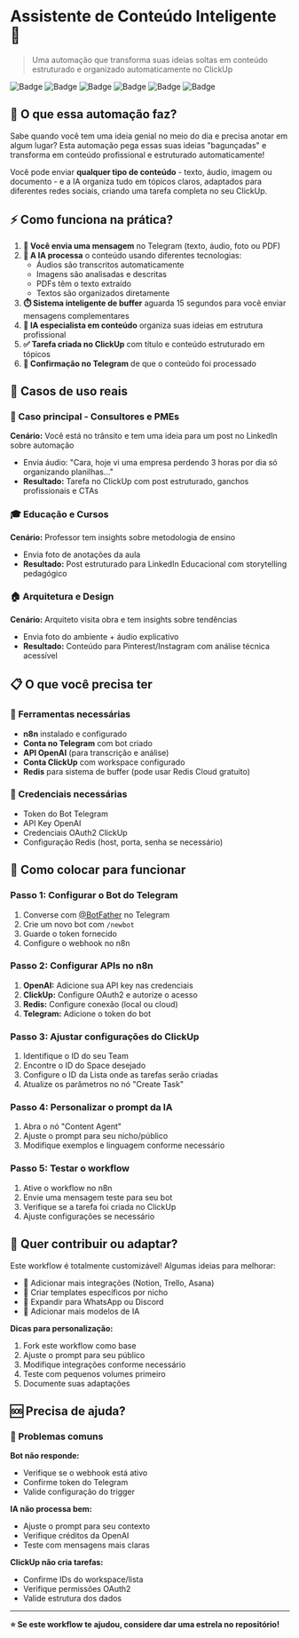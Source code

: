 # Assistente de Conteúdo Inteligente 🤖

> Uma automação que transforma suas ideias soltas em conteúdo estruturado e organizado automaticamente no ClickUp

![Badge](https://img.shields.io/badge/n8n-Automation-FF6D5A?style=flat-square&logo=n8n)
![Badge](https://img.shields.io/badge/Telegram-Bot-26A5E4?style=flat-square&logo=telegram)
![Badge](https://img.shields.io/badge/OpenAI-GPT4-412991?style=flat-square&logo=openai)
![Badge](https://img.shields.io/badge/ClickUp-Tasks-7B68EE?style=flat-square&logo=clickup)
![Badge](https://img.shields.io/badge/Redis-Buffer-DC382D?style=flat-square&logo=redis)
![Badge](https://img.shields.io/badge/Status-Active-success?style=flat-square)

## 🎯 O que essa automação faz?

Sabe quando você tem uma ideia genial no meio do dia e precisa anotar em algum lugar? 
Esta automação pega essas suas ideias "bagunçadas" e transforma em conteúdo profissional e estruturado automaticamente!

Você pode enviar **qualquer tipo de conteúdo** - texto, áudio, imagem ou documento - e a IA organiza tudo em tópicos claros, adaptados para diferentes redes sociais, criando uma tarefa completa no seu ClickUp.

## ⚡ Como funciona na prática?

1. **📱 Você envia uma mensagem** no Telegram (texto, áudio, foto ou PDF)
2. **🧠 A IA processa** o conteúdo usando diferentes tecnologias:
   - Áudios são transcritos automaticamente
   - Imagens são analisadas e descritas
   - PDFs têm o texto extraído
   - Textos são organizados diretamente
3. **⏱️ Sistema inteligente de buffer** aguarda 15 segundos para você enviar mensagens complementares
4. **🎨 IA especialista em conteúdo** organiza suas ideias em estrutura profissional
5. **✅ Tarefa criada no ClickUp** com título e conteúdo estruturado em tópicos
6. **📲 Confirmação no Telegram** de que o conteúdo foi processado

## 💼 Casos de uso reais

### 🎯 Caso principal - Consultores e PMEs
**Cenário:** Você está no trânsito e tem uma ideia para um post no LinkedIn sobre automação
- Envia áudio: "Cara, hoje vi uma empresa perdendo 3 horas por dia só organizando planilhas..."
- **Resultado:** Tarefa no ClickUp com post estruturado, ganchos profissionais e CTAs

### 🎓 Educação e Cursos
**Cenário:** Professor tem insights sobre metodologia de ensino
- Envia foto de anotações da aula
- **Resultado:** Post estruturado para LinkedIn Educacional com storytelling pedagógico

### 🏠 Arquitetura e Design
**Cenário:** Arquiteto visita obra e tem insights sobre tendências
- Envia foto do ambiente + áudio explicativo
- **Resultado:** Conteúdo para Pinterest/Instagram com análise técnica acessível

## 📋 O que você precisa ter

### 🔧 Ferramentas necessárias
- **n8n** instalado e configurado
- **Conta no Telegram** com bot criado
- **API OpenAI** (para transcrição e análise)
- **Conta ClickUp** com workspace configurado
- **Redis** para sistema de buffer (pode usar Redis Cloud gratuito)

### 🔑 Credenciais necessárias
- Token do Bot Telegram
- API Key OpenAI
- Credenciais OAuth2 ClickUp
- Configuração Redis (host, porta, senha se necessário)

## 🚀 Como colocar para funcionar

### Passo 1: Configurar o Bot do Telegram
1. Converse com [@BotFather](https://t.me/botfather) no Telegram
2. Crie um novo bot com `/newbot`
3. Guarde o token fornecido
4. Configure o webhook no n8n

### Passo 2: Configurar APIs no n8n
1. **OpenAI:** Adicione sua API key nas credenciais
2. **ClickUp:** Configure OAuth2 e autorize o acesso
3. **Redis:** Configure conexão (local ou cloud)
4. **Telegram:** Adicione o token do bot

### Passo 3: Ajustar configurações do ClickUp
1. Identifique o ID do seu Team
2. Encontre o ID do Space desejado
3. Configure o ID da Lista onde as tarefas serão criadas
4. Atualize os parâmetros no nó "Create Task"

### Passo 4: Personalizar o prompt da IA
1. Abra o nó "Content Agent"
2. Ajuste o prompt para seu nicho/público
3. Modifique exemplos e linguagem conforme necessário

### Passo 5: Testar o workflow
1. Ative o workflow no n8n
2. Envie uma mensagem teste para seu bot
3. Verifique se a tarefa foi criada no ClickUp
4. Ajuste configurações se necessário

## 🤝 Quer contribuir ou adaptar?

Este workflow é totalmente customizável! Algumas ideias para melhorar:

- 🔄 Adicionar mais integrações (Notion, Trello, Asana)
- 🎯 Criar templates específicos por nicho
- 📱 Expandir para WhatsApp ou Discord
- 🤖 Adicionar mais modelos de IA

**Dicas para personalização:**
1. Fork este workflow como base
2. Ajuste o prompt para seu público
3. Modifique integrações conforme necessário
4. Teste com pequenos volumes primeiro
5. Documente suas adaptações

## 🆘 Precisa de ajuda?

### 🔧 Problemas comuns
**Bot não responde:**
- Verifique se o webhook está ativo
- Confirme token do Telegram
- Valide configuração do trigger

**IA não processa bem:**
- Ajuste o prompt para seu contexto
- Verifique créditos da OpenAI
- Teste com mensagens mais claras

**ClickUp não cria tarefas:**
- Confirme IDs do workspace/lista
- Verifique permissões OAuth2
- Valide estrutura dos dados

---

**⭐ Se este workflow te ajudou, considere dar uma estrela no repositório!**
